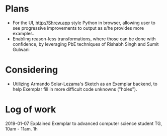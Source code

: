 # Plans
* For the UI, http://Shrew.app style Python in browser, allowing user to see progressive improvements to output as s/he provides more examples.
* Enabling reason-less transformations, where those can be done with confidence, by leveraging PbE techniques of Rishabh Singh and Sumit Gulwani 

# Considering
* Utilizing Armando Solar-Lezama's Sketch as an Exemplar backend, to help Exemplar fill in more difficult code unknowns ("holes").

# Log of work
2019-01-07 Explained Exemplar to advanced computer science student TG, 10am - 11am. 1h
